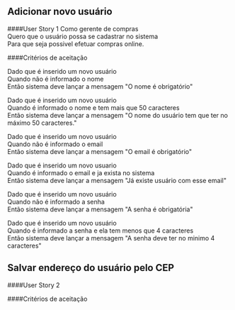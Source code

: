Adicionar novo usuário
-------------------------

####User Story 1
Como gerente de compras  
Quero que o usuário possa se cadastrar no sistema  
Para que seja possivel efetuar compras online.

####Critérios de aceitação

Dado que é inserido um novo usuário  
Quando não é informado o nome  
Então sistema deve lançar a mensagem "O nome é obrigatório"  

Dado que é inserido um novo usuário  
Quando é informado o nome e tem mais que 50 caracteres  
Então sistema deve lançar a mensagem "O nome do usuário tem que ter no máximo 50 caracteres."  

Dado que é inserido um novo usuário  
Quando não é informado o email  
Então sistema deve lançar a mensagem "O email é obrigatório"  

Dado que é inserido um novo usuario  
Quando é informado o email e ja exista no sistema  
Então sistema deve lançar a mensagem "Já existe usuário com esse email"  

Dado que é inserido um novo usuário  
Quando não é informado a senha  
Então sistema deve lançar a mensagem "A senha é obrigatória"  

Dado que é inserido um novo usuário  
Quando é informado a senha e ela tem menos que 4 caracteres  
Então sistema deve lançar a mensagem "A senha deve ter no minimo 4 caracteres"



Salvar endereço do usuário pelo CEP
-------------------------

####User Story 2

####Critérios de aceitação

 
